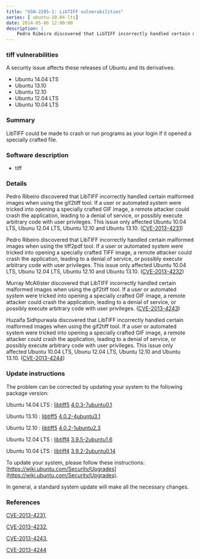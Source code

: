 ```yaml
---
title: "USN-2205-1: LibTIFF vulnerabilities"
series: [ ubuntu-10.04-lts]
date: 2014-05-06 12:00:00
description: |
    Pedro Ribeiro discovered that LibTIFF incorrectly handled certain malformed images when using the gif2tiff tool. If a user or automated system were tricked into opening a specially crafted GIF image, a remote attacker could crash the application, leading to a denial of service, or possibly execute arbitrary code with user privileges. This issue only affected Ubuntu 10.04 LTS, Ubunu 12.04 LTS, Ubuntu 12.10 and Ubuntu 13.10. ([CVE-2013-4231](http://people.ubuntu.com/~ubuntu-security/cve/CVE-2013-4231))
--- 
```

 
### tiff vulnerabilities

A security issue affects these releases of Ubuntu and its derivatives:

* Ubuntu 14.04 LTS
* Ubuntu 13.10
* Ubuntu 12.10
* Ubuntu 12.04 LTS
* Ubuntu 10.04 LTS

### Summary

LibTIFF could be made to crash or run programs as your login if it opened a specially crafted file.

### Software description

* tiff 

### Details

Pedro Ribeiro discovered that LibTIFF incorrectly handled certain malformed images when using the gif2tiff tool. If a user or automated system were tricked into opening a specially crafted GIF image, a remote attacker could crash the application, leading to a denial of service, or possibly execute arbitrary code with user privileges. This issue only affected Ubuntu 10.04 LTS, Ubunu 12.04 LTS, Ubuntu 12.10 and Ubuntu 13.10. ([CVE-2013-4231](http://people.ubuntu.com/~ubuntu-security/cve/CVE-2013-4231))

Pedro Ribeiro discovered that LibTIFF incorrectly handled certain malformed images when using the tiff2pdf tool. If a user or automated system were tricked into opening a specially crafted TIFF image, a remote attacker could crash the application, leading to a denial of service, or possibly execute arbitrary code with user privileges. This issue only affected Ubuntu 10.04 LTS, Ubunu 12.04 LTS, Ubuntu 12.10 and Ubuntu 13.10. ([CVE-2013-4232](http://people.ubuntu.com/~ubuntu-security/cve/CVE-2013-4232))

Murray McAllister discovered that LibTIFF incorrectly handled certain malformed images when using the gif2tiff tool. If a user or automated system were tricked into opening a specially crafted GIF image, a remote attacker could crash the application, leading to a denial of service, or possibly execute arbitrary code with user privileges. ([CVE-2013-4243](http://people.ubuntu.com/~ubuntu-security/cve/CVE-2013-4243))

Huzaifa Sidhpurwala discovered that LibTIFF incorrectly handled certain malformed images when using the gif2tiff tool. If a user or automated system were tricked into opening a specially crafted GIF image, a remote attacker could crash the application, leading to a denial of service, or possibly execute arbitrary code with user privileges. This issue only affected Ubuntu 10.04 LTS, Ubunu 12.04 LTS, Ubuntu 12.10 and Ubuntu 13.10. ([CVE-2013-4244](http://people.ubuntu.com/~ubuntu-security/cve/CVE-2013-4244)) 

### Update instructions

The problem can be corrected by updating your system to the following package version:

Ubuntu 14.04 LTS
 : [libtiff5](https://launchpad.net/ubuntu/+source/tiff) <span> [4.0.3-7ubuntu0.1](https://launchpad.net/ubuntu/+source/tiff/4.0.3-7ubuntu0.1) </span> 

Ubuntu 13.10
 : [libtiff5](https://launchpad.net/ubuntu/+source/tiff) <span> [4.0.2-4ubuntu3.1](https://launchpad.net/ubuntu/+source/tiff/4.0.2-4ubuntu3.1) </span> 

Ubuntu 12.10
 : [libtiff5](https://launchpad.net/ubuntu/+source/tiff) <span> [4.0.2-1ubuntu2.3](https://launchpad.net/ubuntu/+source/tiff/4.0.2-1ubuntu2.3) </span> 

Ubuntu 12.04 LTS
 : [libtiff4](https://launchpad.net/ubuntu/+source/tiff) <span> [3.9.5-2ubuntu1.6](https://launchpad.net/ubuntu/+source/tiff/3.9.5-2ubuntu1.6) </span> 

Ubuntu 10.04 LTS
 : [libtiff4](https://launchpad.net/ubuntu/+source/tiff) <span> [3.9.2-2ubuntu0.14](https://launchpad.net/ubuntu/+source/tiff/3.9.2-2ubuntu0.14) </span> 

To update your system, please follow these instructions: [https://wiki.ubuntu.com/Security/Upgrades](https://wiki.ubuntu.com/Security/Upgrades).

In general, a standard system update will make all the necessary changes. 

### References

 [CVE-2013-4231](http://people.ubuntu.com/~ubuntu-security/cve/CVE-2013-4231), 

 [CVE-2013-4232](http://people.ubuntu.com/~ubuntu-security/cve/CVE-2013-4232), 

 [CVE-2013-4243](http://people.ubuntu.com/~ubuntu-security/cve/CVE-2013-4243), 

 [CVE-2013-4244](http://people.ubuntu.com/~ubuntu-security/cve/CVE-2013-4244)
 

